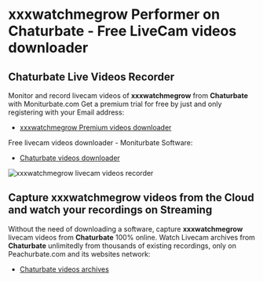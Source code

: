 # xxxwatchmegrow Performer on Chaturbate - Free LiveCam videos downloader

## Chaturbate Live Videos Recorder

Monitor and record livecam videos of **xxxwatchmegrow** from **Chaturbate** with Moniturbate.com
Get a premium trial for free by just and only registering with your Email address:
* [xxxwatchmegrow Premium videos downloader](https://moniturbate.com/request-demo-licence-key.html)

Free livecam videos downloader - Moniturbate Software:
* [Chaturbate videos downloader](https://moniturbate.com/moniturbate-download-software.html)

![xxxwatchmegrow livecam videos recorder](https://peachurnet.com/templates/moniturbate-software.png)


## Capture xxxwatchmegrow videos from the Cloud and watch your recordings on Streaming

Without the need of downloading a software, capture **xxxwatchmegrow** livecam videos from **Chaturbate** 100% online.
Watch Livecam archives from **Chaturbate** unlimitedly from thousands of existing recordings, only on Peachurbate.com and its websites network:
* [Chaturbate videos archives](https://peachurnet.com/)